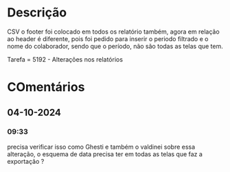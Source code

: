 # Descrição 
CSV o footer foi colocado em todos os relatório também, agora em relação ao header é diferente, pois foi pedido para inserir o periodo filtrado e o nome do colaborador, sendo que o período, não são todas as telas que tem. 

Tarefa = 5192 - Alterações nos relatórios

# COmentários
## 04-10-2024
### 09:33
precisa verificar isso como Ghesti e também o valdinei sobre essa alteração, o esquema de data precisa ter em todas as telas que faz a exportação ?
